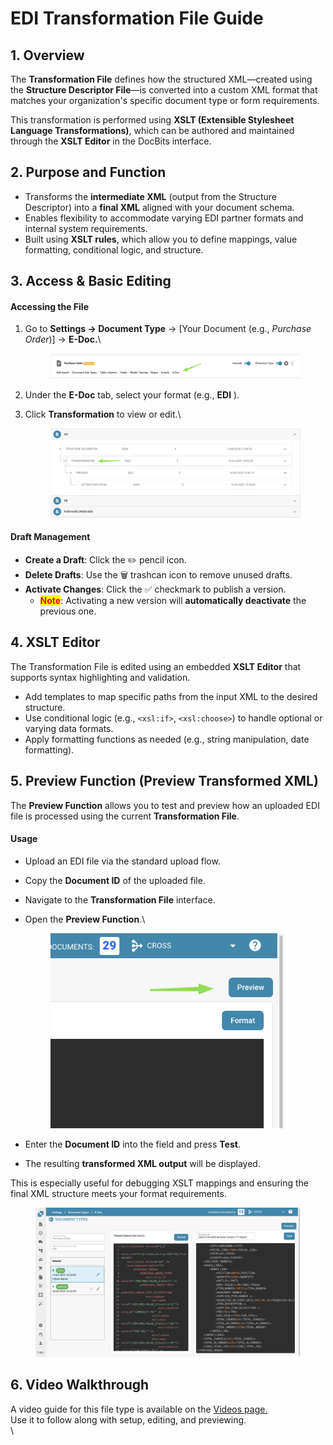 # EDI Transformation File Guide

## 1. Overview

The **Transformation File** defines how the structured XML—created using the **Structure Descriptor File**—is converted into a custom XML format that matches your organization's specific document type or form requirements.

This transformation is performed using **XSLT (Extensible Stylesheet Language Transformations)**, which can be authored and maintained through the **XSLT Editor** in the DocBits interface.

## 2. Purpose and Function

* Transforms the **intermediate XML** (output from the Structure Descriptor) into a **final XML** aligned with your document schema.
* Enables flexibility to accommodate varying EDI partner formats and internal system requirements.
* Built using **XSLT rules**, which allow you to define mappings, value formatting, conditional logic, and structure.

## 3. Access & Basic Editing

#### Accessing the File

1.  Go to **Settings → Document Type** → \[Your Document (e.g., _Purchase Order_)]  → **E-Doc.**\


    <figure><img src="../../../../../../.gitbook/assets/image (2) (1) (1) (1).png" alt=""><figcaption></figcaption></figure>
2. Under the **E-Doc** tab, select your format (e.g., **EDI** ).
3.  Click **Transformation** to view or edit.\


    <figure><img src="../../../../../../.gitbook/assets/image (5) (1) (1).png" alt=""><figcaption></figcaption></figure>

#### Draft Management

* **Create a Draft**: Click the ✏️ pencil icon.
* **Delete Drafts**: Use the 🗑️ trashcan icon to remove unused drafts.
* **Activate Changes**: Click the ✅ checkmark to publish a version.
  * <mark style="color:red;">**Note**</mark>: Activating a new version will **automatically deactivate** the previous one.

## 4. XSLT Editor

The Transformation File is edited using an embedded **XSLT Editor** that supports syntax highlighting and validation.

* Add templates to map specific paths from the input XML to the desired structure.
* Use conditional logic (e.g., `<xsl:if>`, `<xsl:choose>`) to handle optional or varying data formats.
* Apply formatting functions as needed (e.g., string manipulation, date formatting).

## 5. Preview Function (Preview Transformed XML)

The **Preview Function** allows you to test and preview how an uploaded EDI file is processed using the current **Transformation File**.

#### Usage

* Upload an EDI file via the standard upload flow.
* Copy the **Document ID** of the uploaded file.
* Navigate to the **Transformation File** interface.
*   Open the **Preview Function**.\


    <div align="left"><figure><img src="../../../../../../.gitbook/assets/image (7) (1) (1).png" alt="" width="375"><figcaption></figcaption></figure></div>
* Enter the **Document ID** into the field and press **Test**.
* The resulting **transformed XML output** will be displayed.

This is especially useful for debugging XSLT mappings and ensuring the final XML structure meets your format requirements.

<figure><img src="../../../../../../.gitbook/assets/image (1) (1) (1) (1).png" alt=""><figcaption></figcaption></figure>

## 6. Video Walkthrough

A video guide for this file type is available on the  [Videos page.](edi-videos.md)\
Use it to follow along with setup, editing, and previewing.\
\
